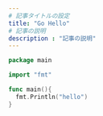 ```yaml
---
# 記事タイトルの設定
title: "Go Hello"
# 記事の説明
description : "記事の説明"
---
```

```go
package main

import "fmt"

func main(){
  fmt.Println("hello")
}
```


